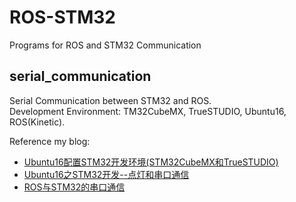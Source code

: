 # ROS-STM32

Programs for ROS and STM32 Communication

## serial_communication

Serial Communication between STM32 and ROS.  
Development Environment: TM32CubeMX, TrueSTUDIO, Ubuntu16, ROS(Kinetic).  

Reference my blog:  

- [Ubuntu16配置STM32开发环境(STM32CubeMX和TrueSTUDIO)](https://blog.csdn.net/weifengdq/article/details/84348200#comments)  
- [Ubuntu16之STM32开发--点灯和串口通信](https://blog.csdn.net/weifengdq/article/details/84349286)  
- [ROS与STM32的串口通信](https://blog.csdn.net/weifengdq/article/details/84374690)  